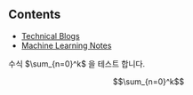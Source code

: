 ## Contents

* [Technical Blogs](./technical_blogs/index.md)
* [Machine Learning Notes](./machine_learning_notes/index.md)


수식 $\sum_{n=0}^k$ 을 테스트 합니다.

$$\sum_{n=0}^k$$

